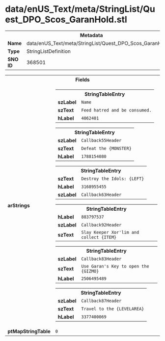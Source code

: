 <h1>data/enUS_Text/meta/StringList/Quest_DPO_Scos_GaranHold.stl</h1><table><tr><th colspan="100%">Metadata</th></tr><tr><td><b>Name</b></td><td>data/enUS_Text/meta/StringList/Quest_DPO_Scos_GaranHold.stl</td></tr><tr><td><b>Type</b></td><td>StringListDefinition</td></tr><tr><td><b>SNO ID</b></td><td>368501</td></tr></table>

<table><tr><th colspan="100%">Fields</th></tr><tr><td><b>arStrings</b></td><td><table><tr><th colspan="100%">StringTableEntry</th></tr><tr><td><b>szLabel</b></td><td><code>Name</code></td></tr><tr><td><b>szText</b></td><td><code>Feed hatred and be consumed.</code></td></tr><tr><td><b>hLabel</b></td><td><code>4062401</code></td></tr></table>


<table><tr><th colspan="100%">StringTableEntry</th></tr><tr><td><b>szLabel</b></td><td><code>Callback55Header</code></td></tr><tr><td><b>szText</b></td><td><code>Defeat the {MONSTER}</code></td></tr><tr><td><b>hLabel</b></td><td><code>1788154080</code></td></tr></table>


<table><tr><th colspan="100%">StringTableEntry</th></tr><tr><td><b>szText</b></td><td><code>Destroy the Idols: {LEFT}</code></td></tr><tr><td><b>hLabel</b></td><td><code>3168955455</code></td></tr><tr><td><b>szLabel</b></td><td><code>Callback63Header</code></td></tr></table>


<table><tr><th colspan="100%">StringTableEntry</th></tr><tr><td><b>hLabel</b></td><td><code>883797537</code></td></tr><tr><td><b>szLabel</b></td><td><code>Callback92Header</code></td></tr><tr><td><b>szText</b></td><td><code>Slay Keeper Xor'lim and collect {ITEM}</code></td></tr></table>


<table><tr><th colspan="100%">StringTableEntry</th></tr><tr><td><b>szLabel</b></td><td><code>Callback83Header</code></td></tr><tr><td><b>szText</b></td><td><code>Use Garan's Key to open the {GIZMO}</code></td></tr><tr><td><b>hLabel</b></td><td><code>2506495489</code></td></tr></table>


<table><tr><th colspan="100%">StringTableEntry</th></tr><tr><td><b>szLabel</b></td><td><code>Callback87Header</code></td></tr><tr><td><b>szText</b></td><td><code>Travel to the {LEVELAREA}</code></td></tr><tr><td><b>hLabel</b></td><td><code>3377400069</code></td></tr></table>


</td></tr><tr><td><b>ptMapStringTable</b></td><td><code>0</code></td></tr></table>

